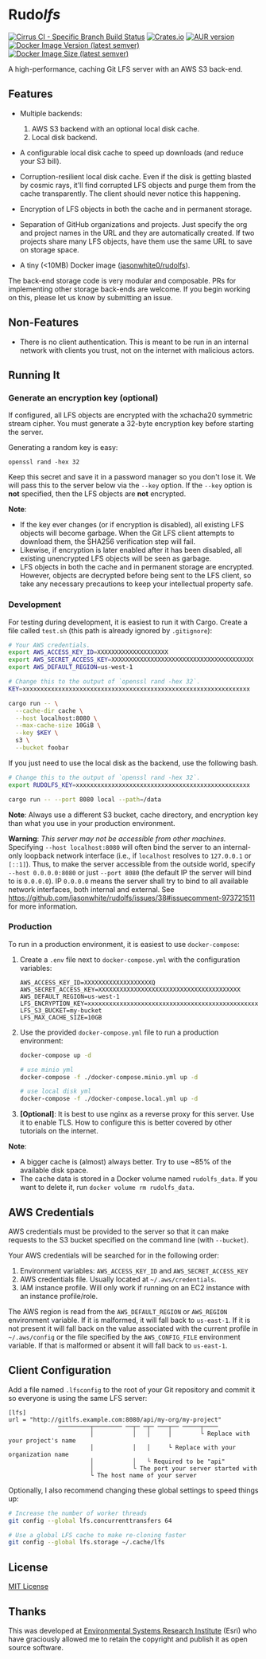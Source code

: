 # Rudo*lfs*

[![Cirrus CI - Specific Branch Build Status](https://img.shields.io/cirrus/github/jasonwhite/rudolfs/master?style=for-the-badge)](https://cirrus-ci.com/github/jasonwhite/rudolfs)
[![Crates.io](https://img.shields.io/crates/v/rudolfs?style=for-the-badge)](https://crates.io/crates/rudolfs)
[![AUR version](https://img.shields.io/aur/version/rudolfs?style=for-the-badge)](https://aur.archlinux.org/packages/rudolfs/)
[![Docker Image Version (latest semver)](https://img.shields.io/docker/v/jasonwhite0/rudolfs?label=Docker&sort=semver&style=for-the-badge)](https://hub.docker.com/r/jasonwhite0/rudolfs)
[![Docker Image Size (latest semver)](https://img.shields.io/docker/image-size/jasonwhite0/rudolfs?sort=semver&style=for-the-badge)](https://hub.docker.com/r/jasonwhite0/rudolfs)

A high-performance, caching Git LFS server with an AWS S3 back-end.

## Features

 - Multiple backends:

   1. AWS S3 backend with an optional local disk cache.
   2. Local disk backend.

 - A configurable local disk cache to speed up downloads (and reduce your
   S3 bill).

 - Corruption-resilient local disk cache. Even if the disk is getting
   blasted by cosmic rays, it'll find corrupted LFS objects and purge them from
   the cache transparently. The client should never notice this happening.

 - Encryption of LFS objects in both the cache and in permanent storage.

 - Separation of GitHub organizations and projects. Just specify the org and
   project names in the URL and they are automatically created. If two projects
   share many LFS objects, have them use the same URL to save on storage space.

 - A tiny (&lt;10MB) Docker image ([jasonwhite0/rudolfs][]).

[jasonwhite0/rudolfs]: https://hub.docker.com/r/jasonwhite0/rudolfs

The back-end storage code is very modular and composable. PRs for implementing
other storage back-ends are welcome. If you begin working on this, please let us
know by submitting an issue.

## Non-Features

 - There is no client authentication. This is meant to be run in an internal
   network with clients you trust, not on the internet with malicious actors.

## Running It

### Generate an encryption key (optional)

If configured, all LFS objects are encrypted with the xchacha20 symmetric stream
cipher. You must generate a 32-byte encryption key before starting the server.

Generating a random key is easy:

    openssl rand -hex 32

Keep this secret and save it in a password manager so you don't lose it. We will
pass this to the server below via the `--key` option. If the `--key` option is
**not** specified, then the LFS objects are **not** encrypted.

**Note**:
 - If the key ever changes (or if encryption is disabled), all existing LFS
   objects will become garbage. When the Git LFS client attempts to download
   them, the SHA256 verification step will fail.
 - Likewise, if encryption is later enabled after it has been disabled, all
   existing unencrypted LFS objects will be seen as garbage.
 - LFS objects in both the cache and in permanent storage are encrypted.
   However, objects are decrypted before being sent to the LFS client, so take
   any necessary precautions to keep your intellectual property safe.

### Development

For testing during development, it is easiest to run it with Cargo. Create
a file called `test.sh` (this path is already ignored by `.gitignore`):

```bash
# Your AWS credentials.
export AWS_ACCESS_KEY_ID=XXXXXXXXXXXXXXXXXXXX
export AWS_SECRET_ACCESS_KEY=XXXXXXXXXXXXXXXXXXXXXXXXXXXXXXXXXXXXXXXX
export AWS_DEFAULT_REGION=us-west-1

# Change this to the output of `openssl rand -hex 32`.
KEY=xxxxxxxxxxxxxxxxxxxxxxxxxxxxxxxxxxxxxxxxxxxxxxxxxxxxxxxxxxxxxxxx

cargo run -- \
  --cache-dir cache \
  --host localhost:8080 \
  --max-cache-size 10GiB \
  --key $KEY \
  s3 \
  --bucket foobar
```

If you just need to use the local disk as the backend, use the following bash.

```bash
# Change this to the output of `openssl rand -hex 32`.
export RUDOLFS_KEY=xxxxxxxxxxxxxxxxxxxxxxxxxxxxxxxxxxxxxxxxxxxxxxxxx

cargo run -- --port 8080 local --path=/data
```

**Note**: Always use a different S3 bucket, cache directory, and encryption key
than what you use in your production environment.

**Warning**: *This server may not be accessible from other machines.* Specifying
`--host localhost:8080` will often bind the server to an internal-only loopback
network interface (i.e., if `localhost` resolves to `127.0.0.1` or `[::1]`).
Thus, to make the server accessible from the outside world, specify `--host
0.0.0.0:8080` or just `--port 8080` (the default IP the server will bind to is
`0.0.0.0`). IP `0.0.0.0` means the server shall try to bind to all available
network interfaces, both internal and external. See
https://github.com/jasonwhite/rudolfs/issues/38#issuecomment-973721511 for more
information.

### Production

To run in a production environment, it is easiest to use `docker-compose`:

 1. Create a `.env` file next to `docker-compose.yml` with the configuration
    variables:

    ```
    AWS_ACCESS_KEY_ID=XXXXXXXXXXXXXXXXXXXQ
    AWS_SECRET_ACCESS_KEY=XXXXXXXXXXXXXXXXXXXXXXXXXXXXXXXXXXXXXXXX
    AWS_DEFAULT_REGION=us-west-1
    LFS_ENCRYPTION_KEY=xxxxxxxxxxxxxxxxxxxxxxxxxxxxxxxxxxxxxxxxxxxxxxxxxxxxxxxxxxxxxxxx
    LFS_S3_BUCKET=my-bucket
    LFS_MAX_CACHE_SIZE=10GB
    ```

 2. Use the provided `docker-compose.yml` file to run a production environment:

    ```bash
    docker-compose up -d

    # use minio yml
    docker-compose -f ./docker-compose.minio.yml up -d
    
    # use local disk yml
    docker-compose -f ./docker-compose.local.yml up -d
    ```

 3. **[Optional]**: It is best to use nginx as a reverse proxy for this server.
    Use it to enable TLS. How to configure this is better covered by other
    tutorials on the internet.

**Note**:
 - A bigger cache is (almost) always better. Try to use ~85% of the available
   disk space.
 - The cache data is stored in a Docker volume named `rudolfs_data`. If you
   want to delete it, run `docker volume rm rudolfs_data`.

## AWS Credentials

AWS credentials must be provided to the server so that it can make requests to
the S3 bucket specified on the command line (with `--bucket`).

Your AWS credentials will be searched for in the following order:

 1. Environment variables: `AWS_ACCESS_KEY_ID` and `AWS_SECRET_ACCESS_KEY`
 2. AWS credentials file. Usually located at `~/.aws/credentials`.
 3. IAM instance profile. Will only work if running on an EC2 instance with an
    instance profile/role.

The AWS region is read from the `AWS_DEFAULT_REGION` or `AWS_REGION` environment
variable. If it is malformed, it will fall back to `us-east-1`. If it is not
present it will fall back on the value associated with the current profile in
`~/.aws/config` or the file specified by the `AWS_CONFIG_FILE` environment
variable. If that is malformed or absent it will fall back to `us-east-1`.

## Client Configuration

Add a file named `.lfsconfig` to the root of your Git repository and commit it
so everyone is using the same LFS server:

```
[lfs]
url = "http://gitlfs.example.com:8080/api/my-org/my-project"
              ─────────┬──────── ──┬─ ─┬─ ───┬── ─────┬────
                       │           │   │     │        └ Replace with your project's name
                       │           │   │     └ Replace with your organization name   
                       │           │   └ Required to be "api"
                       │           └ The port your server started with
                       └ The host name of your server
```

Optionally, I also recommend changing these global settings to speed things up:

``` bash
# Increase the number of worker threads
git config --global lfs.concurrenttransfers 64

# Use a global LFS cache to make re-cloning faster
git config --global lfs.storage ~/.cache/lfs
```

## License

[MIT License](/LICENSE)

## Thanks

This was developed at [Environmental Systems Research
Institute](http://www.esri.com/) (Esri) who have graciously allowed me to retain
the copyright and publish it as open source software.
